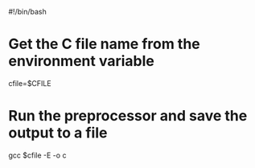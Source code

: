 #!/bin/bash

# Get the C file name from the environment variable
cfile=$CFILE

# Run the preprocessor and save the output to a file
gcc $cfile -E -o c

